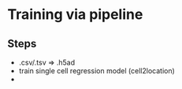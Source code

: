 # Training via pipeline

## Steps
- .csv/.tsv => .h5ad
- train single cell regression model (cell2location)
- 
